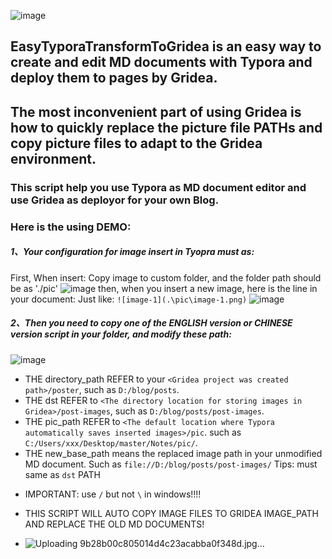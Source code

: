 ![image](https://github.com/heroamd/EasyTyporaTransformToGridea/assets/47046657/74b049b7-b21c-4a02-b7e1-10f6dfb35949)
## EasyTyporaTransformToGridea is an easy way to create and edit MD documents with Typora and deploy them to pages by Gridea.
## The most inconvenient part of using Gridea is how to quickly replace the picture file PATHs and copy picture files to adapt to the Gridea environment.

### This script help you use Typora as MD document editor and use Gridea as deployor for your own Blog.

### Here is the using DEMO:

##### 1、Your configuration for image insert in Tyopra must as: 
First, When insert: Copy image to custom folder, and the folder path should be as './pic'
![image](https://github.com/heroamd/EasyTyporaTransformToGridea/assets/47046657/66be05c4-8c08-41bc-aff1-74e08ee83067)
then, when you insert a new image, here is the line in your document:
Just like: `![image-1](.\pic\image-1.png)`
![image](https://github.com/heroamd/EasyTyporaTransformToGridea/assets/47046657/33233e7b-3ebe-4ae7-a1c9-ac99da1f80f2)

##### 2、Then you need to copy one of the ENGLISH version or CHINESE version script in your folder, and modify these path:
![image](https://github.com/heroamd/EasyTyporaTransformToGridea/assets/47046657/24171d47-e3a1-4fcc-82a5-56116aa20c17)
+ THE directory_path REFER to your `<Gridea project was created path>/poster`, such as `D:/blog/posts`.
+ THE dst REFER to `<The directory location for storing images in Gridea>/post-images`, such as `D:/blog/posts/post-images`.
+ THE pic_path REFER to `<The default location where Typora automatically saves inserted images>/pic`. such as `C:/Users/xxx/Desktop/master/Notes/pic/`.
+ THE new_base_path means the replaced image path in your unmodified MD document. Such as `file://D:/blog/posts/post-images/` Tips: must same as `dst` PATH

* IMPORTANT: use `/` but not `\` in windows!!!!

* THIS SCRIPT WILL AUTO COPY IMAGE FILES TO GRIDEA IMAGE_PATH AND REPLACE THE OLD MD DOCUMENTS!

* ![Uploading 9b28b00c805014d4c23acabba0f348d.jpg…]()

